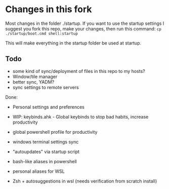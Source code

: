# Changes in this fork

Most changes in the folder ./startup.
If you want to use the startup settings I suggest you fork this repo, make your changes, then run this command:
`cp ./startup/boot.cmd shell:startup`

This will make everything in the startup folder be used at startup.

## Todo

- some kind of sync/deployment of files in this repo to my hosts?
- Window/tile manager
- better sync, YADM?
- sync settings to remote servers

Done:

- Personal settings and preferences

- WIP: keybinds.ahk - Global keybinds to stop bad habits, increase productivity
- global powershell profile for productivity 
- windows terminal settings sync
- "autoupdates" via startup script
- bash-like aliases in powershell
- personal aliases for WSL
- Zsh + autosuggestions in wsl (needs verification from scratch install)